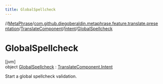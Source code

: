 ```yaml
---
title: GlobalSpellcheck
---
```

//[MetaPhrase](../../../../../index.html)/[com.github.diegoberaldin.metaphrase.feature.translate.presentation](../../../index.html)/[TranslateComponent](../../index.html)/[Intent](../index.html)/[GlobalSpellcheck](index.html)



# GlobalSpellcheck



[jvm]\
object [GlobalSpellcheck](index.html) : [TranslateComponent.Intent](../index.html)

Start a global spellcheck validation.


